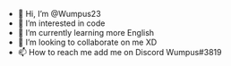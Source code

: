 - 👋 Hi, I’m @Wumpus23
- 👀 I’m interested in code 
- 🌱 I’m currently learning more English
- 💞️ I’m looking to collaborate on me XD
- 📫 How to reach me add me on Discord Wumpus#3819

<!---
Wumpus23/Wumpus23 is a ✨ special ✨ repository because its `README.md` (this file) appears on your GitHub profile.
You can click the Preview link to take a look at your changes.
--->
